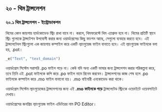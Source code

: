 ## ২০ - থিম ট্রান্সলেশন

### ২০.১ থিম ট্রান্সলেশন - ইন্ট্রোডাকশন


থিমের কোন জায়গায় হার্ডকোডেড স্ট্রিং রাখা যাবে না। করলে, থিমফরেস্টে থিম এ্যাপ্রুভ হবে না। থিমের প্রতিটি স্থানে স্ট্রিং গুলোকে ট্রান্সটেশন উপযোগী করার জন্য ওয়ার্ডপ্রেসের কিছু ফাংশন আছে, সেগুলো ব্যবহার করতে হবে। এই ট্রান্সলেটেবল স্ট্রিংগুলো এক জায়গায় কম্পাইল করে একটি ল্যাংগুয়েজ ফাইল বানাতে হবে। এই ল্যাংগুয়েজ ফাইলকে বলা হয়, .pot।

```php
_e("Text", "text_domain")
```

ওয়ার্ডপ্রেস সিস্টেম সরাসরি .po ফাইল পড়ে না। 
কেউ যদি অন্য একটি ভাষার জন্য ট্রান্সলেশন করার পরিকল্পনা করে, তবে তিনি এই .pot ফাইলকে কপি করে .po ফাইল নামে রিনেম করবেন। ট্রান্সলেশনের কাজ শেষ হলে .po ফাইলকে কম্পাইল করে .mo ফাইল বানানো হয়। .mo বাইনারী এনকোডেড করা থাকে।

ওয়ার্ডপ্রেস সিস্টেম ল্যাংগুয়েজের ট্রান্সলেশনের জন্য এই **.mo ফাইলকে পড়ে** ট্রান্সলেটেড স্ট্রিংকে ওয়েবইটে ওয়েবসাইটে দেখায়।

ওয়ার্ডপ্রেসের জনপ্রিয় ল্যাংগুয়েজ ফাইল এডিটরের নাম PO Editor।
